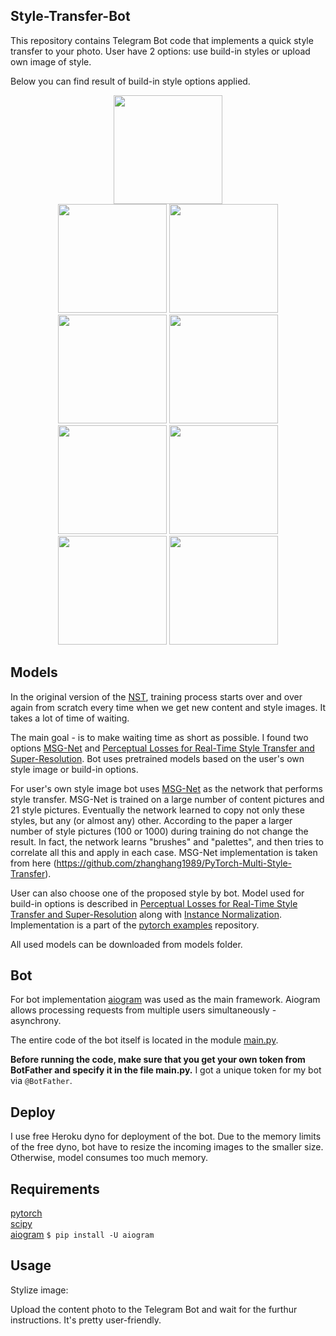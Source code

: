 ## Style-Transfer-Bot 

This repository contains Telegram Bot code that implements a quick style transfer to your photo.
User have 2 options: use build-in styles or upload own image of style.

Below you can find result of build-in style options applied.

<div align='center'>
  <img src='images/content-images/content.jpg' height="174px">        
</div>

<div align='center'>
  <img src='images/style-images/mosaic.jpg' height="174px">
  <img src='images/output-images/result-mosaic.jpg' height="174px">
  <br>
  <img src='images/style-images/candy.jpg' height="174px">
  <img src='images/output-images/result-candy.jpg' height="174px">
  <br>
  <img src='images/style-images/rain-princess.jpg' height="174px">
  <img src='images/output-images/result-rain-princess.jpg' height="174px">
  <br>
  <img src='images/style-images/udnie.jpg' height="174px">
  <img src='images/output-images/result-udnie.jpg' height="174px">
</div>


## Models

In the original version of the [NST](), training process starts over and over again from scratch every time when we get new content and style images. It takes a lot of time of waiting. 

The main goal - is to make waiting time as short as possible. I found two options [MSG-Net](https://arxiv.org/pdf/1703.06953.pdf) and [Perceptual Losses for Real-Time Style Transfer and Super-Resolution](https://arxiv.org/abs/1603.08155). Bot uses pretrained models based on the user's own style image or build-in options.

For user's own style image bot uses [MSG-Net](https://arxiv.org/pdf/1703.06953.pdf) as the network that performs style transfer.
MSG-Net is trained on a large number of content pictures and 21 style pictures. Eventually the network learned to copy not only these styles, but any (or almost any) other. According to the paper a larger number of style pictures (100 or 1000) during training do not change the result. In fact, the network learns "brushes" and "palettes", and then tries to correlate all this and apply in each case. MSG-Net implementation is taken from here (https://github.com/zhanghang1989/PyTorch-Multi-Style-Transfer).

User can also choose one of the proposed style by bot. 
Model used for build-in options is described in [Perceptual Losses for Real-Time Style Transfer and Super-Resolution](https://arxiv.org/abs/1603.08155) along with [Instance Normalization](https://arxiv.org/pdf/1607.08022.pdf). Implementation is a part of the [pytorch examples](https://github.com/pytorch/examples/tree/master/fast_neural_style) repository. 

All used models can be downloaded from models folder.



## Bot

For bot implementation [aiogram](https://docs.aiogram.dev/en/latest/index.html) was used as the main framework.
Aiogram allows processing requests from multiple users simultaneously - asynchrony.

The entire code of the bot itself is located in the module [main.py](https://github.com/t0efL/Style-Transfer-Telegram-Bot/blob/master/main.py).

**Before running the code, make sure that you get your own token from BotFather and specify it in the file main.py.**
I got a unique token for my bot via `@BotFather`.



## Deploy

I use free Heroku dyno for deployment of the bot. Due to the memory limits of the free dyno, bot have to resize the incoming images to the smaller size. Otherwise, model consumes too much memory.


## Requirements

[pytorch](http://pytorch.org/)
 <br>
[scipy](https://www.scipy.org) 
 <br>
[aiogram](https://docs.aiogram.dev/en/latest/index.html) `$ pip install -U aiogram`



## Usage
Stylize image:

Upload the content photo to the Telegram Bot and wait for the furthur instructions. It's pretty user-friendly.
